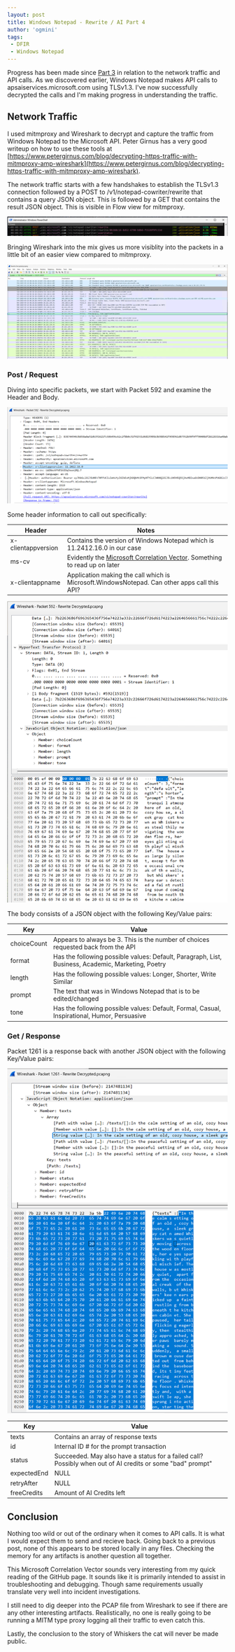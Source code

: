 ```yaml
---
layout: post
title: Windows Notepad - Rewrite / AI Part 4
author: 'ogmini'
tags:
 - DFIR
 - Windows Notepad
---
```


Progress has been made since [Part 3](https://ogmini.github.io/2025/03/16/Windows-Notepad-Rewrite-Part-3.html) in relation to the network traffic and API calls. As we discovered earlier, Windows Notepad makes API calls to apsaiservices.microsoft.com using TLSv1.3. I've now successfully decrypted the calls and I'm making progress in understanding the traffic. 

## Network Traffic

I used mitmproxy and Wireshark to decrypt and capture the traffic from Windows Notepad to the Microsoft API. Peter Girnus has a very good writeup on how to use these tools at [https://www.petergirnus.com/blog/decrypting-https-traffic-with-mitmproxy-amp-wireshark](https://www.petergirnus.com/blog/decrypting-https-traffic-with-mitmproxy-amp-wireshark).

The network traffic starts with a few handshakes to establish the TLSv1.3 connection followed by a POST to /v1/notepad-cowriter/rewrite that contains a query JSON object. This is followed by a GET that contains the result JSON object. This is visible in Flow view for mitmproxy. 

![mitmproxy](/images/rewrite/mitmproxy.png)   

Bringing Wireshark into the mix gives us more visiblity into the packets in a little bit of an easier view compared to mitmproxy. 

![Wireshark](/images/rewrite/WiresharkFlow.png)   

### Post / Request
Diving into specific packets, we start with Packet 592 and examine the Header and Body.

![Header](/images/rewrite/Wireshark-HeaderSent.png)   

Some header information to call out specifically:

|Header|Notes|
|---|---|
|x-clientappversion| Contains the version of Windows Notepad which is 11.2412.16.0 in our case|
|ms-cv|Evidently the [Microsoft Correlation Vector](https://github.com/microsoft/CorrelationVector). Something to read up on later|
|x-clientappname|Application making the call which is Microsoft.WindowsNotepad. Can other apps call this API?|

![Body](/images/rewrite/Wireshark-BodySent.png)  

The body consists of a JSON object with the following Key/Value pairs:

|Key|Value|
|---|---|
|choiceCount|Appears to always be 3. This is the number of choices requested back from the API|
|format|Has the following possible values: Default, Paragraph, List, Business, Academic, Marketing, Poetry|
|length|Has the following possible values: Longer, Shorter, Write Similar|
|prompt|The text that was in Windows Notepad that is to be edited/changed|
|tone|Has the following possible values: Default, Formal, Casual, Inspirational, Humor, Persuasive|

### Get / Response
Packet 1261 is a response back with another JSON object with the following Key/Value pairs:

![Body](/images/rewrite/Wireshark-BodyReply.png)  

|Key|Value|
|---|---|
|texts|Contains an array of response texts|
|id|Internal ID # for the prompt transaction|
|status|Succeeded. May also have a status for a failed call? Possibly when out of AI credits or some "bad" prompt"|
|expectedEnd|NULL|
|retryAfter|NULL|
|freeCredits|Amount of AI Credits left|

## Conclusion

Nothing too wild or out of the ordinary when it comes to API calls. It is what I would expect them to send and recieve back. Going back to a previous post, none of this appears to be stored locally in any files. Checking the memory for any artifacts is another question all together. 

This Microsoft Correlation Vector sounds very interesting from my quick reading of the GitHub page. It sounds like it is primarily intended to assist in troubleshooting and debugging. Though same requirements usually translate very well into incident investigations. 

I still need to dig deeper into the PCAP file from Wireshark to see if there are any other interesting artifacts. Realistically, no one is really going to be running a MITM type proxy logging all their traffic to even catch this. 

Lastly, the conclusion to the story of Whiskers the cat will never be made public.